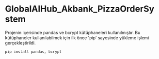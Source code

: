 # GlobalAIHub_Akbank_PizzaOrderSystem
Projenin içerisinde pandas ve bcrypt kütüphaneleri kullanılmıştır. Bu kütüphaneler kullanılabilmek için ilk önce 'pip' sayesinde yükleme işlemi gerçekleştirildi.

```
pip install pandas, bcrypt
```
